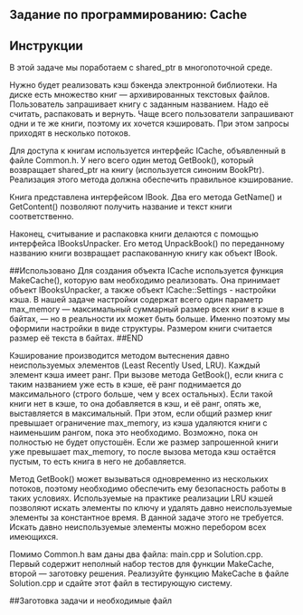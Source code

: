 ## Задание по программированию: Cache
## Инструкции
В этой задаче мы поработаем с shared_ptr в многопоточной среде.

Нужно будет реализовать кэш бэкенда электронной библиотеки. На диске есть множество книг — архивированных текстовых файлов. Пользователь запрашивает книгу с заданным названием. Надо её считать, распаковать и вернуть. Чаще всего пользователи запрашивают одни и те же книги, поэтому их хочется кэшировать. При этом запросы приходят в несколько потоков.

Для доступа к книгам используется интерфейс ICache, объявленный в файле Common.h. У него всего один метод GetBook(), который возвращает shared_ptr на книгу (используется синоним BookPtr). Реализация этого метода должна обеспечить правильное кэширование.

Книга представлена интерфейсом IBook. Два его метода GetName() и GetContent() позволяют получить название и текст книги соответственно.

Наконец, считывание и распаковка книги делаются с помощью интерфейса IBooksUnpacker. Его метод UnpackBook() по переданному названию книги возвращает распакованную книгу как объект IBook.

##Использовано
Для создания объекта ICache используется функция MakeCache(), которую вам необходимо реализовать. Она принимает объект IBooksUnpacker, а также объект ICache::Settings - настройки кэша. В нашей задаче настройки содержат всего один параметр max_memory — максимальный суммарный размер всех книг в кэше в байтах, — но в реальности их может быть больше. Именно поэтому мы оформили настройки в виде структуры. Размером книги считается размер её текста в байтах.
##END

Кэширование производится методом вытеснения давно неиспользуемых элементов (Least Recently Used, LRU). Каждый элемент кэша имеет ранг. При вызове метода GetBook(), если книга с таким названием уже есть в кэше, её ранг поднимается до максимального (строго больше, чем у всех остальных). Если такой книги нет в кэше, то она добавляется в кэш, и её ранг, опять же, выставляется в максимальный. При этом, если общий размер книг превышает ограничение max_memory, из кэша удаляются книги с наименьшим рангом, пока это необходимо. Возможно, пока он полностью не будет опустошён. Если же размер запрошенной книги уже превышает max_memory, то после вызова метода кэш остаётся пустым, то есть книга в него не добавляется.

Метод GetBook() может вызываться одновременно из нескольких потоков, поэтому необходимо обеспечить ему безопасность работы в таких условиях.
Используемые на практике реализации LRU кэшей позволяют искать элементы по ключу и удалять давно неиспользуемые элементы за константное время. В данной задаче этого не требуется. Искать давно неиспользуемые элементы можно перебором всех имеющихся.

Помимо Common.h вам даны два файла: main.cpp и Solution.cpp. Первый содержит неполный набор тестов для функции MakeCache, второй — заготовку решения. Реализуйте функцию MakeCache в файле Solution.cpp и сдайте этот файл в тестирующую систему.

##Заготовка задачи и необходимые файл
